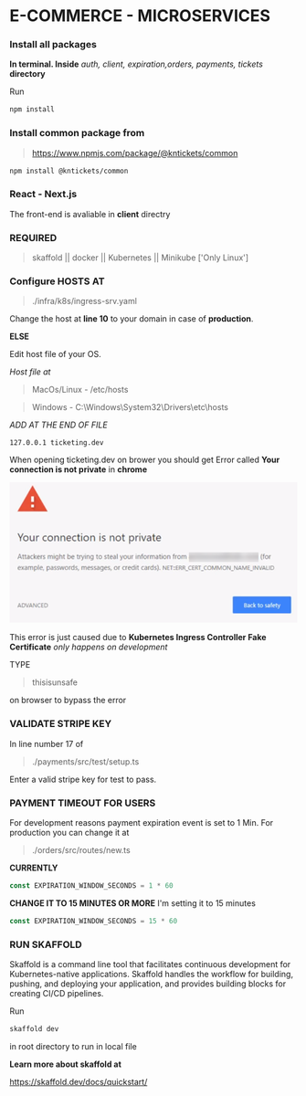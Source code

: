 # E-COMMERCE - MICROSERVICES

### Install all packages 

__In terminal. Inside__ _auth, client, expiration,orders, payments, tickets_ __directory__ 

Run

```bash
npm install
```


### Install common package from 

>https://www.npmjs.com/package/@kntickets/common

```bash
npm install @kntickets/common
```

### React - Next.js 

The front-end is avaliable in __client__ directry

### REQUIRED

>skaffold ||
>docker ||
>Kubernetes ||
>Minikube ['Only Linux']

### Configure HOSTS AT

>./infra/k8s/ingress-srv.yaml

Change the host at __line 10__ to your domain in case of __production__.

__ELSE__

Edit host file of your OS. 

_Host file at_
>MacOs/Linux - /etc/hosts

>Windows - C:\Windows\System32\Drivers\etc\hosts

_ADD AT THE END OF FILE_
```
127.0.0.1 ticketing.dev
```

When opening ticketing.dev on brower you should get Error called __Your connection is not private__ in __chrome__

![Your Connection is not private](readme/connection-is-not-private.png)

This error is just caused due to __Kubernetes Ingress Controller Fake Certificate__ _only happens on development_

TYPE

>thisisunsafe

on browser to bypass the error

### VALIDATE STRIPE KEY

In line number 17 of
>./payments/src/test/setup.ts

Enter a valid stripe key for test to pass.

### PAYMENT TIMEOUT FOR USERS

For development reasons payment expiration event is set to 1 Min. For production you can change it at

>./orders/src/routes/new.ts

__CURRENTLY__
```javascript
const EXPIRATION_WINDOW_SECONDS = 1 * 60
```
__CHANGE IT TO 15 MINUTES OR MORE__
I'm setting it to 15 minutes

```javascript
const EXPIRATION_WINDOW_SECONDS = 15 * 60
```


### RUN SKAFFOLD

Skaffold is a command line tool that facilitates continuous development for Kubernetes-native applications. Skaffold handles the workflow for building, pushing, and deploying your application, and provides building blocks for creating CI/CD pipelines.

Run
```bash
skaffold dev
```
in root directory to run in local file

__Learn more about skaffold at__

https://skaffold.dev/docs/quickstart/